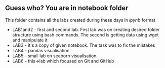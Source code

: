 
## Guess who? You are in notebook folder

This folder contains all the labs created during these days in *ipynb* format
- LAB1and2 - first and second lab. First lab was on creating desired folder structure using bash commands. The second is getting data using wget and manipulate it
- LAB3 - it's a copy of given notebook. The task was to fix the mistakes
- LAB4 - pandas visualisation
- LAB5 - small lab on seaborn visualisation.
- LAB6 - this->lab which focused on Git and GitHub
